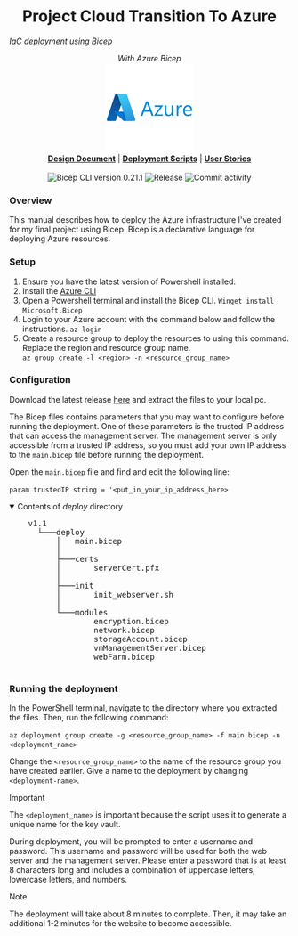 <h1 align="center">Project Cloud Transition To Azure</h1>
<i>IaC deployment using Bicep</i>
<p align="center">
  <i>With Azure Bicep</i>
  <br/>
  <img width="160" src="https://github.com/techgrounds/techgrounds-kaman/blob/main/00_includes/azure-original-wordmark.svg"/>
  <br/>

  <b>
  <a href="https://github.com/techgrounds/techgrounds-kaman/blob/main/10_Project/v1.1/docs/design_document.md">Design Document</a></b> | <b><a href="https://github.com/techgrounds/techgrounds-kaman/tree/main/10_Project/v1.1/src">Deployment Scripts</a></b> | <b><a href="https://github.com/techgrounds/techgrounds-kaman/blob/main/10_Project/v1.1/docs/user_stories.md">User Stories</a>
  </b>
  <br/>
  <br/>
  <a><img src="https://img.shields.io/badge/Bicep_CLI-0.21.1-green?style=flat-square" alt="Bicep CLI version 0.21.1">
  </a> <a><img src="https://img.shields.io/github/v/release/techgrounds/techgrounds-kaman?style=flat-square" alt="Release"></a> <a><img src="https://img.shields.io/github/commit-activity/w/techgrounds/techgrounds-kaman?style=flat-square" alt="Commit activity"></a>
</p>


### Overview

This manual describes how to deploy the Azure infrastructure I've created for my final project using Bicep. Bicep is a declarative language for deploying Azure resources.

### Setup
1. Ensure you have the latest version of Powershell installed. 
2. Install the [Azure CLI](https://learn.microsoft.com/en-us/cli/azure/install-azure-cli-windows?tabs=azure-cli)
3. Open a Powershell terminal and install the Bicep CLI.
  `Winget install Microsoft.Bicep`
4. Login to your Azure account with the command below and follow the instructions.
  `az login`
5. Create a resource group to deploy the resources to using this command. Replace the region and resource group name.  
  `az group create -l <region> -n <resource_group_name>`


### Configuration
Download the latest release [here](https://github.com/techgrounds/techgrounds-kaman/releases) and extract the files to your local pc.

The Bicep files contains parameters that you may want to configure before running the deployment. One of these parameters is the trusted IP address that can access the management server. The management server is only accessible from a trusted IP address, so you must add your own IP address to the `main.bicep` file before running the deployment.

Open the `main.bicep` file and find and edit the following line:

`param trustedIP string = '<put_in_your_ip_address_here>`

<details open>
  <summary>Contents of <i>deploy</i> directory</summary>
  <p>
    <pre>
    v1.1
      └───deploy
          │   main.bicep
          │
          ├───certs
          │       serverCert.pfx
          │
          ├───init
          │       init_webserver.sh
          │
          └───modules
                  encryption.bicep
                  network.bicep
                  storageAccount.bicep
                  vmManagementServer.bicep
                  webFarm.bicep
    </pre>
</p>
</details>


### Running the deployment
In the PowerShell terminal, navigate to the directory where you extracted the files. Then, run the following command:

`az deployment group create -g <resource_group_name> -f main.bicep -n <deployment_name>`

Change the `<resource_group_name>` to the name of the resource group you have created earlier. Give a name to the deployment by changing `<deployment-name>`.

> [!IMPORTANT]  
> The `<deployment_name>` is important because the script uses it to generate a unique name for the key vault.

During deployment, you will be prompted to enter a username and password. This username and password will be used for both the web server and the management server. Please enter a password that is at least 8 characters long and includes a combination of uppercase letters, lowercase letters, and numbers.

> [!NOTE] 
> The deployment will take about 8 minutes to complete. Then, it may take an additional 1-2 minutes for the website to become accessible.